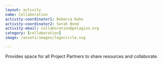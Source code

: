 ```yaml
---
layout: activity
name: Collaboration
activity-coordinator1: Rebecca Kahn
activity-coordinator2: Sarah Bond
activity-email: collaboration@pelagios.org
category: [collaboration]
image: /assets/images/logocircle.svg

---
```


Provides space for all Project Partners to share resources and collaborate.
